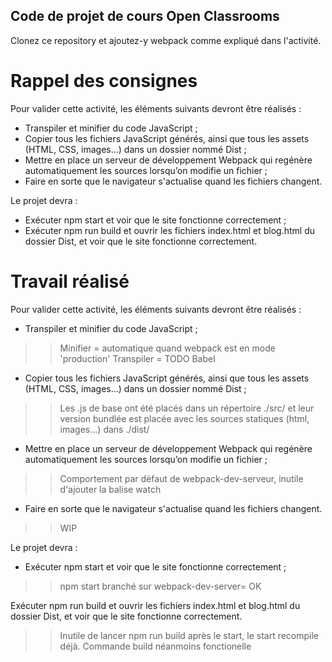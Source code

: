 ## Code de projet de cours Open Classrooms ##
Clonez ce repository et ajoutez-y webpack comme expliqué dans l'activité.

# Rappel des consignes

Pour valider cette activité, les éléments suivants devront être réalisés : 

- Transpiler et minifier du code JavaScript ;
- Copier tous les fichiers JavaScript générés, ainsi que tous les assets (HTML, CSS, images...) dans un dossier nommé Dist ;
- Mettre en place un serveur de développement Webpack qui regénère automatiquement les sources lorsqu’on modifie un fichier ;
- Faire en sorte que le navigateur s'actualise quand les fichiers changent.

Le projet devra :

- Exécuter npm start et voir que le site fonctionne correctement ;
- Exécuter npm run build et ouvrir les fichiers index.html et blog.html du dossier Dist, et voir que le site fonctionne correctement.

# Travail réalisé

Pour valider cette activité, les éléments suivants devront être réalisés : 

- Transpiler et minifier du code JavaScript ;

>> Minifier = automatique quand webpack est en mode 'production'
>> Transpiler = TODO Babel

- Copier tous les fichiers JavaScript générés, ainsi que tous les assets (HTML, CSS, images...) dans un dossier nommé Dist ;

>> Les .js de base ont été placés dans un répertoire ./src/ et leur version bundlée est placée avec les sources statiques (html, images...) dans ./dist/

- Mettre en place un serveur de développement Webpack qui regénère automatiquement les sources lorsqu’on modifie un fichier ;

>> Comportement par défaut de webpack-dev-serveur, inutile d'ajouter la balise watch

- Faire en sorte que le navigateur s'actualise quand les fichiers changent.

>> WIP

Le projet devra :

- Exécuter npm start et voir que le site fonctionne correctement ;
   
>> npm start branché sur webpack-dev-server= OK
    
Exécuter npm run build et ouvrir les fichiers index.html et blog.html du dossier Dist, et voir que le site fonctionne correctement.

>> Inutile de lancer npm run build après le start, le start recompile déjà. Commande build néanmoins fonctionelle